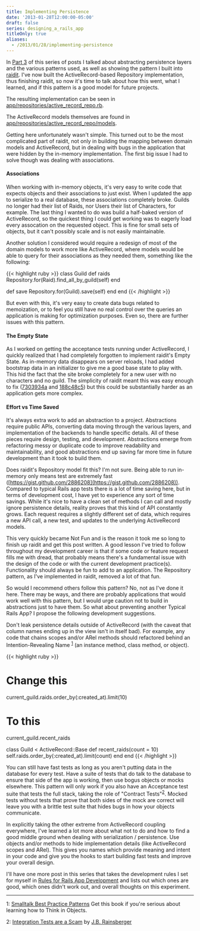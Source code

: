 ```yaml
---
title: Implementing Persistence
date: '2013-01-28T12:00:00-05:00'
draft: false
series: designing_a_rails_app
titleOnly: true
aliases:
  - /2013/01/28/implementing-persistence
---
```


In [Part 3](/articles/2012/07/13/abstract_persistence_logic) of this series of posts I talked about abstracting persistence layers and the various patterns used, as well as showing the pattern I built into [raidit](http://github.com/jasonroelofs/raidit). I've now built the ActiveRecord-based Repository implementation, thus finishing raidit, so now it's time to talk about how this went, what I learned, and if this pattern is a good model for future projects.

The resulting implementation can be seen in [app/repositories/active_record_repo.rb](https://github.com/jasonroelofs/raidit/blob/master/app/repositories/active_record_repo.rb).

The ActiveRecord models themselves are found in [app/repositories/active_record_repo/models](https://github.com/jasonroelofs/raidit/tree/master/app/repositories/active_record_repo/models).

Getting here unfortunately wasn't simple. This turned out to be the most complicated part of raidit, not only in building the mapping between domain models and ActiveRecord, but in dealing with bugs in the application that were hidden by the in-memory implementation. The first big issue I had to solve though was dealing with associations.

#### Associations

When working with in-memory objects, it's very easy to write code that expects objects and their associations to just exist. When I updated the app to serialize to a real database, these associations completely broke. Guilds no longer had their list of Raids, nor Users their list of Characters, for example. The last thing I wanted to do was build a half-baked version of ActiveRecord, so the quickest thing I could get working was to eagerly load every assocation on the requested object. This is fine for small sets of objects, but it can't possibly scale and is not easily maintainable.

Another solution I considered would require a redesign of most of the domain models to work more like ActiveRecord, where models would be able to query for their associations as they needed them, something like the following:

{{< highlight ruby >}}
class Guild
  def raids
    Repository.for(Raid).find_all_by_guild(self)
  end

  def save
    Repository.for(Guild).save(self)
  end
end
{{< /highlight >}}

But even with this, it's very easy to create data bugs related to memoization, or to feel you still have no real control over the queries an application is making for optimization purposes. Even so, there are further issues with this pattern.

#### The Empty State

As I worked on getting the acceptance tests running under ActiveRecord, I quickly realized that I had completely forgotten to implement raidit's Empty State. As in-memory data disappears on server reloads, I had added bootstrap data in an initializer to give me a good base state to play with. This hid the fact that the site broke completely for a new user with no characters and no guild. The simplicity of raidit meant this was easy enough to fix ([7303934a](https://github.com/jasonroelofs/raidit/commit/7303934a7945af01c99430fe0a3faeb92a15d27c)  and [188c48c5](https://github.com/jasonroelofs/raidit/commit/188c48c5d512da2bc167cc02f0a777f147eaa6c4)) but this could be substantially harder as an application gets more complex.

#### Effort vs Time Saved

It's always extra work to add an abstraction to a project. Abstractions require public APIs, converting data moving through the various layers, and implementation of the backends to handle specific details. All of these pieces require design, testing, and development. Abstractions emerge from refactoring messy or duplicate code to improve readability and maintainability, and good abstractions end up saving far more time in future development than it took to build them.

Does raidit's Repository model fit this? I'm not sure. Being able to run in-memory only means test are extremely fast ([https://gist.github.com/2886208](https://gist.github.com/2886208)). Compared to typical Rails app tests there is a lot of time saving here, but in terms of development cost, I have yet to experience any sort of time savings. While it's nice to have a clean set of methods I can call and mostly ignore persistence details, reality proves that this kind of API constantly grows. Each request requires a slightly different set of data, which requires a new API call, a new test, and updates to the underlying ActiveRecord models.

This very quickly became Not Fun and is the reason it took me so long to finish up raidit and get this post written. A good lesson I've tried to follow throughout my development career is that if some code or feature request fills me with dread, that probably means there's a fundamental issue with the design of the code or with the current development practice(s). Functionality should always be fun to add to an application. The Repository pattern, as I've implemented in raidit, removed a lot of that fun.

So would I recommend others follow this pattern? No, not as I've done it here. There may be ways, and there are probably applications that would work well with this pattern, but I would urge caution not to build in abstractions just to have them. So what about preventing another Typical Rails App? I propose the following development suggestions.

Don't leak persistence details outside of ActiveRecord (with the caveat that column names ending up in the view isn't in itself bad). For example, any code that chains scopes and/or ARel methods should refactored behind an Intention-Revealing Name <sup>[1](#footnote)</sup> (an instance method, class method, or object).

{{< highlight ruby >}}
# Change this
current_guild.raids.order_by(:created_at).limit(10)

# To this
current_guild.recent_raids

class Guild < ActiveRecord::Base
  def recent_raids(count = 10)
    self.raids.order_by(:created_at).limit(count)
  end
end
{{< /highlight >}}

You can still have fast tests as long as you aren't putting data in the database for every test. Have a suite of tests that do talk to the database to ensure that side of the app is working, then use bogus objects or mocks elsewhere. This pattern will only work if you also have an Acceptance test suite that tests the full stack, taking the role of "Contract Tests"<sup>[2](#footnote)</sup>. Mocked tests without tests that prove that both sides of the mock are correct will leave you with a brittle test suite that hides bugs in how your objects communicate.

In explicitly taking the other extreme from ActiveRecord coupling everywhere, I've learned a lot more about what not to do and how to find a good middle ground when dealing with serialization / persistence. Use objects and/or methods to hide implementation details (like ActiveRecord scopes and ARel). This gives you names which provide meaning and intent in your code and give you the hooks to start building fast tests and improve your overall design.

I'll have one more post in this series that takes the development rules I set for myself in [Rules for Rails App Development](/articles/2012/06/05/rules-for-rails-app-development) and lists out which ones are good, which ones didn't work out, and overall thoughts on this experiment.

---

<a name="footnote"></a>
1: [Smalltalk Best Practice Patterns](http://www.amazon.com/Smalltalk-Best-Practice-Patterns-Kent/dp/013476904X) Get this book if you're serious about learning how to Think in Objects.

2: [Integration Tests are a Scam](http://www.infoq.com/presentations/integration-tests-scam) by [J.B. Rainsberger](http://www.jbrains.ca/)
